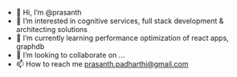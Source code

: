 - 👋 Hi, I’m @prasanth
- 👀 I’m interested in cognitive services, full stack development & architecting solutions 
- 🌱 I’m currently learning performance optimization of react apps, graphdb
- 💞️ I’m looking to collaborate on ...
- 📫 How to reach me prasanth.padharthi@gmail.com

<!---
prasanthrpadharthi/prasanthrpadharthi is a ✨ special ✨ repository because its `README.md` (this file) appears on your GitHub profile.
You can click the Preview link to take a look at your changes.
--->
